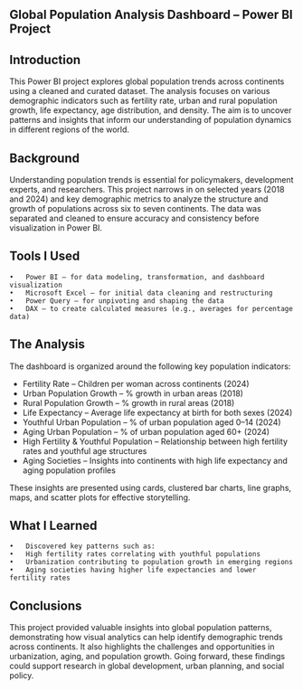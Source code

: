 ## Global Population Analysis Dashboard – Power BI Project

## Introduction

This Power BI project explores global population trends across continents using a cleaned and curated dataset. The analysis focuses on various demographic indicators such as fertility rate, urban and rural population growth, life expectancy, age distribution, and density. The aim is to uncover patterns and insights that inform our understanding of population dynamics in different regions of the world.

## Background

Understanding population trends is essential for policymakers, development experts, and researchers. This project narrows in on selected years (2018 and 2024) and key demographic metrics to analyze the structure and growth of populations across six to seven continents. The data was separated and cleaned to ensure accuracy and consistency before visualization in Power BI.

## Tools I Used
	•	Power BI – for data modeling, transformation, and dashboard visualization
	•	Microsoft Excel – for initial data cleaning and restructuring
	•	Power Query – for unpivoting and shaping the data
	•	DAX – to create calculated measures (e.g., averages for percentage data)

## The Analysis

The dashboard is organized around the following key population indicators:
- Fertility Rate – Children per woman across continents (2024)
- Urban Population Growth – % growth in urban areas (2018)
- Rural Population Growth – % growth in rural areas (2018)
- Life Expectancy – Average life expectancy at birth for both sexes (2024)
- Youthful Urban Population – % of urban population aged 0–14 (2024)
- Aging Urban Population – % of urban population aged 60+ (2024)
- High Fertility & Youthful Population – Relationship between high fertility rates and youthful age structures
- Aging Societies – Insights into continents with high life expectancy and aging population profiles

These insights are presented using cards, clustered bar charts, line graphs, maps, and scatter plots for effective storytelling.

## What I Learned ##
	•	Discovered key patterns such as:
	•	High fertility rates correlating with youthful populations
	•	Urbanization contributing to population growth in emerging regions
	•	Aging societies having higher life expectancies and lower fertility rates

## Conclusions ##

This project provided valuable insights into global population patterns, demonstrating how visual analytics can help identify demographic trends across continents. It also highlights the challenges and opportunities in urbanization, aging, and population growth. Going forward, these findings could support research in global development, urban planning, and social policy.
